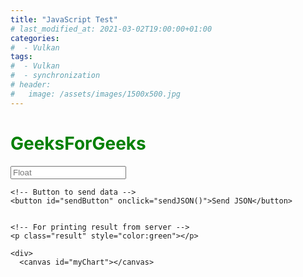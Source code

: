 ```yaml
---
title: "JavaScript Test"
# last_modified_at: 2021-03-02T19:00:00+01:00
categories:
#  - Vulkan
tags:
#  - Vulkan
#  - synchronization
# header:
#   image: /assets/images/1500x500.jpg
---
```


<h1 style="color:green;">
    GeeksForGeeks
</h1>

<p> 
    <!-- Making a text input -->
    <input type="number" step="any" id="inputVal" placeholder="Float" /> 
          
    <!-- Button to send data -->
    <button id="sendButton" onclick="sendJSON()">Send JSON</button> 
  
  
    <!-- For printing result from server -->
    <p class="result" style="color:green"></p>   
    
    <div>
      <canvas id="myChart"></canvas>
   </div>
</p>

<script src="https://cdn.jsdelivr.net/npm/chart.js"></script>
<script>
function myAjaxGoGo(){ 

	let inputVal = document.getElementById("inputVal").value;
	// Validate inputVal 
	var patternForInputVal=/^-?(\d+(\.\d+)?|\.\d+)$/;
	if (!patternForInputVal.test(inputVal)) {
		alert("Invalid number in textbox: " + inputVal);
		return;
	}

	let result = document.getElementById("resultBox");
	
	// Creating a XHR object 
	let xhr = new XMLHttpRequest(); 
	let url = "https://godbolt.org/api/compiler/g63/compile"; 

	// open a connection 
	xhr.open("POST", url, true); 

	// Set the request header i.e. which type of content you are sending 
	xhr.setRequestHeader("Content-Type", "application/json"); 

	// Create a state change callback 
	xhr.onreadystatechange = function () { 
	
		document.getElementById("sendButton").disabled=false;
	
		if (xhr.readyState === 4 && xhr.status === 200) { 

			// Analyze server result:
			var location = this.responseText.lastIndexOf("####RESULT:");
			if (-1 == location) {
				result.innerHTML = this.responseText; 
			}
			else {
				// Got something that looks like our expected result:
				const resultLines = this.responseText.substring(location + "####RESULT:".length).split("\n");
				if (resultLines.length >= 1) {
					result.innerHTML = resultLines[0];
					
					// Results for chart in lines [1] and [2]:
					if (resultLines.length >= 3) {
						const labels = resultLines[1].split(",");
						const precisions = resultLines[2].split(",").map(x => parseFloat(x));

						const chartData = {
							labels: labels,
							datasets: [{
							  label: 'Precision',
							  backgroundColor: 'rgb(255, 99, 132)',
							  borderColor: 'rgb(255, 99, 132)',
							  data: precisions,
							}]
						  };

						const config = {
							type: 'line',
							data: chartData,
							options: {}
						  };
						
						const myChart = new Chart(
							document.getElementById('myChart'),
							config
						  );
					}
				}
			}
		} 
	}; 
			
	var cppCode = 
	"#include <iostream>                                                                       \n" +
	"#include <algorithm>                                                                      \n" +
	"float precision_for(float reference) {                                                    \n" +
	"	unsigned long long i = *reinterpret_cast<unsigned long long*>(&reference);             \n" +
	"    unsigned long long j = i+1;                                                           \n" +
	"    float more = *reinterpret_cast<float*>(&j);                                           \n" +
	"	unsigned long long k = i-1;                                                            \n" +
	"	float less = *reinterpret_cast<float*>(&k);                                            \n" +
	"    float precision = std::max(more - reference, reference - less);                       \n" +
	"	return precision;                                                                      \n" +
	"}                                                                                         \n" +
	"int main () {                                                                             \n" +
	"    float middle = static_cast<float>({INPUTVAL});                                        \n" +
	"    float step = static_cast<float>(1);                                                   \n" +
	"    std::cout << \"####RESULT:\" << std::defaultfloat << precision_for(middle) << std::endl;\n" +
	"    std::cout << std::fixed;                                                              \n" +
	"    for (int i = -10; i < 10; ++i) {                                                      \n" +
	"        float val = middle + static_cast<float>(i) * step;                                \n" +
	"        std::cout << val << \",\";                                                        \n" +
	"    }                                                                                     \n" +
	"    std::cout << (middle + static_cast<float>(10) * step) << std::endl;                   \n" +
	"    std::cout << std::defaultfloat;                                                       \n" +
	"    for (int i = -10; i < 10; ++i) {                                                      \n" +
	"        float val = middle + static_cast<float>(i) * step;                                \n" +
	"        std::cout << precision_for(val) << \",\";                                         \n" +
	"    }                                                                                     \n" +
	"    std::cout << precision_for(middle + static_cast<float>(10) * step) << std::endl;      \n" +
	"    return 1;                                                                             \n" +
	"}\n";

	// Converting JSON data to string 
	var data = JSON.stringify({
		"source": cppCode.replace("{INPUTVAL}", inputVal),
		"compiler": "g82",
		"options": {
			"userArguments": "-O3",
			"executeParameters": {
				"args": ["arg1", "arg2"],
				"stdin": "hello, world!"
			},
			"compilerOptions": {
				"executorRequest": true
			},
			"filters": {
				"execute": true
			},
			"tools": [],
			"libraries": [
				{"id": "openssl", "version": "111c"}
			]
		},
		"lang": "c++",
		"allowStoreCodeDebug": true
	}); 

	// Sending data with the request 
	xhr.send(data); 

	document.getElementById("sendButton").disabled=true;
} 

</script>

